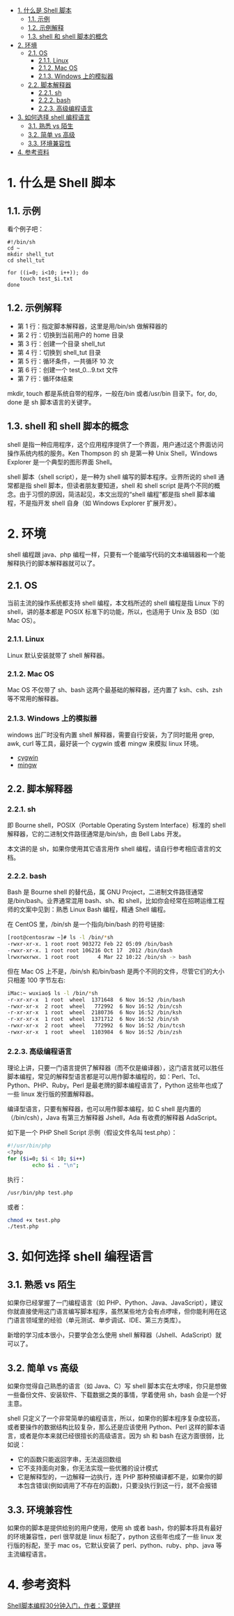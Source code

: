 <!-- TOC -->

- [1. 什么是 Shell 脚本](#1-什么是-shell-脚本)
  - [1.1. 示例](#11-示例)
  - [1.2. 示例解释](#12-示例解释)
  - [1.3. shell 和 shell 脚本的概念](#13-shell-和-shell-脚本的概念)
- [2. 环境](#2-环境)
  - [2.1. OS](#21-os)
    - [2.1.1. Linux](#211-linux)
    - [2.1.2. Mac OS](#212-mac-os)
    - [2.1.3. Windows 上的模拟器](#213-windows-上的模拟器)
  - [2.2. 脚本解释器](#22-脚本解释器)
    - [2.2.1. sh](#221-sh)
    - [2.2.2. bash](#222-bash)
    - [2.2.3. 高级编程语言](#223-高级编程语言)
- [3. 如何选择 shell 编程语言](#3-如何选择-shell-编程语言)
  - [3.1. 熟悉 vs 陌生](#31-熟悉-vs-陌生)
  - [3.2. 简单 vs 高级](#32-简单-vs-高级)
  - [3.3. 环境兼容性](#33-环境兼容性)
- [4. 参考资料](#4-参考资料)

<!-- /TOC -->

# 1. 什么是 Shell 脚本

## 1.1. 示例

看个例子吧：

    #!/bin/sh
    cd ~
    mkdir shell_tut
    cd shell_tut

    for ((i=0; i<10; i++)); do
    	touch test_$i.txt
    done

## 1.2. 示例解释

- 第 1 行：指定脚本解释器，这里是用/bin/sh 做解释器的
- 第 2 行：切换到当前用户的 home 目录
- 第 3 行：创建一个目录 shell_tut
- 第 4 行：切换到 shell_tut 目录
- 第 5 行：循环条件，一共循环 10 次
- 第 6 行：创建一个 test_0…9.txt 文件
- 第 7 行：循环体结束

mkdir, touch 都是系统自带的程序，一般在/bin 或者/usr/bin 目录下。for, do, done 是 sh 脚本语言的关键字。

## 1.3. shell 和 shell 脚本的概念

shell 是指一种应用程序，这个应用程序提供了一个界面，用户通过这个界面访问操作系统内核的服务。Ken Thompson 的 sh 是第一种 Unix Shell，Windows Explorer 是一个典型的图形界面 Shell。

shell 脚本（shell script），是一种为 shell 编写的脚本程序。业界所说的 shell 通常都是指 shell 脚本，但读者朋友要知道，shell 和 shell script 是两个不同的概念。由于习惯的原因，简洁起见，本文出现的“shell 编程”都是指 shell 脚本编程，不是指开发 shell 自身（如 Windows Explorer 扩展开发）。

# 2. 环境

shell 编程跟 java、php 编程一样，只要有一个能编写代码的文本编辑器和一个能解释执行的脚本解释器就可以了。

## 2.1. OS

当前主流的操作系统都支持 shell 编程，本文档所述的 shell 编程是指 Linux 下的 shell，讲的基本都是 POSIX 标准下的功能，所以，也适用于 Unix 及 BSD（如 Mac OS）。

### 2.1.1. Linux

Linux 默认安装就带了 shell 解释器。

### 2.1.2. Mac OS

Mac OS 不仅带了 sh、bash 这两个最基础的解释器，还内置了 ksh、csh、zsh 等不常用的解释器。

### 2.1.3. Windows 上的模拟器

windows 出厂时没有内置 shell 解释器，需要自行安装，为了同时能用 grep, awk, curl 等工具，最好装一个 cygwin 或者 mingw 来模拟 linux 环境。

- [cygwin](http://www.cygwin.com)
- [mingw](http://www.mingw.org)

## 2.2. 脚本解释器

### 2.2.1. sh

即 Bourne shell，POSIX（Portable Operating System Interface）标准的 shell 解释器，它的二进制文件路径通常是/bin/sh，由 Bell Labs 开发。

本文讲的是 sh，如果你使用其它语言用作 shell 编程，请自行参考相应语言的文档。

### 2.2.2. bash

Bash 是 Bourne shell 的替代品，属 GNU Project，二进制文件路径通常是/bin/bash。业界通常混用 bash、sh、和 shell，比如你会经常在招聘运维工程师的文案中见到：熟悉 Linux Bash 编程，精通 Shell 编程。

在 CentOS 里，/bin/sh 是一个指向/bin/bash 的符号链接:

```sh
[root@centosraw ~]# ls -l /bin/*sh
-rwxr-xr-x. 1 root root 903272 Feb 22 05:09 /bin/bash
-rwxr-xr-x. 1 root root 106216 Oct 17  2012 /bin/dash
lrwxrwxrwx. 1 root root      4 Mar 22 10:22 /bin/sh -> bash
```

但在 Mac OS 上不是，/bin/sh 和/bin/bash 是两个不同的文件，尽管它们的大小只相差 100 字节左右:

```sh
iMac:~ wuxiao$ ls -l /bin/*sh
-r-xr-xr-x  1 root  wheel  1371648  6 Nov 16:52 /bin/bash
-rwxr-xr-x  2 root  wheel   772992  6 Nov 16:52 /bin/csh
-r-xr-xr-x  1 root  wheel  2180736  6 Nov 16:52 /bin/ksh
-r-xr-xr-x  1 root  wheel  1371712  6 Nov 16:52 /bin/sh
-rwxr-xr-x  2 root  wheel   772992  6 Nov 16:52 /bin/tcsh
-rwxr-xr-x  1 root  wheel  1103984  6 Nov 16:52 /bin/zsh
```

### 2.2.3. 高级编程语言

理论上讲，只要一门语言提供了解释器（而不仅是编译器），这门语言就可以胜任脚本编程，常见的解释型语言都是可以用作脚本编程的，如：Perl、Tcl、Python、PHP、Ruby。Perl 是最老牌的脚本编程语言了，Python 这些年也成了一些 linux 发行版的预置解释器。

编译型语言，只要有解释器，也可以用作脚本编程，如 C shell 是内置的（/bin/csh），Java 有第三方解释器 Jshell，Ada 有收费的解释器 AdaScript。

如下是一个 PHP Shell Script 示例（假设文件名叫 test.php）：

```sh
#!/usr/bin/php
<?php
for ($i=0; $i < 10; $i++)
        echo $i . "\n";
```

执行：

```sh
/usr/bin/php test.php
```

或者：

```sh
chmod +x test.php
./test.php
```

# 3. 如何选择 shell 编程语言

## 3.1. 熟悉 vs 陌生

如果你已经掌握了一门编程语言（如 PHP、Python、Java、JavaScript），建议你就直接使用这门语言编写脚本程序，虽然某些地方会有点啰嗦，但你能利用在这门语言领域里的经验（单元测试、单步调试、IDE、第三方类库）。

新增的学习成本很小，只要学会怎么使用 shell 解释器（Jshell、AdaScript）就可以了。

## 3.2. 简单 vs 高级

如果你觉得自己熟悉的语言（如 Java、C）写 shell 脚本实在太啰嗦，你只是想做一些备份文件、安装软件、下载数据之类的事情，学着使用 sh，bash 会是一个好主意。

shell 只定义了一个非常简单的编程语言，所以，如果你的脚本程序复杂度较高，或者要操作的数据结构比较复杂，那么还是应该使用 Python、Perl 这样的脚本语言，或者是你本来就已经很擅长的高级语言。因为 sh 和 bash 在这方面很弱，比如说：

- 它的函数只能返回字串，无法返回数组
- 它不支持面向对象，你无法实现一些优雅的设计模式
- 它是解释型的，一边解释一边执行，连 PHP 那种预编译都不是，如果你的脚本包含错误(例如调用了不存在的函数)，只要没执行到这一行，就不会报错

## 3.3. 环境兼容性

如果你的脚本是提供给别的用户使用，使用 sh 或者 bash，你的脚本将具有最好的环境兼容性，perl 很早就是 linux 标配了，python 这些年也成了一些 linux 发行版的标配，至于 mac os，它默认安装了 perl、python、ruby、php、java 等主流编程语言。

# 4. 参考资料

[Shell脚本编程30分钟入门，作者：覃健祥](https://github.com/qinjx/30min_guides/blob/master/shell.md)